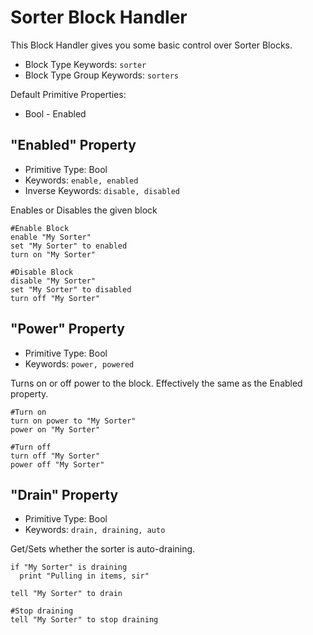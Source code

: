 ﻿# Sorter Block Handler
This Block Handler gives you some basic control over Sorter Blocks.

* Block Type Keywords: ```sorter```
* Block Type Group Keywords: ```sorters```

Default Primitive Properties:
* Bool - Enabled

## "Enabled" Property
* Primitive Type: Bool
* Keywords: ```enable, enabled```
* Inverse Keywords: ```disable, disabled```

Enables or Disables the given block

```
#Enable Block
enable "My Sorter"
set "My Sorter" to enabled
turn on "My Sorter"

#Disable Block
disable "My Sorter"
set "My Sorter" to disabled
turn off "My Sorter"
```

## "Power" Property
* Primitive Type: Bool
* Keywords: ```power, powered```

Turns on or off power to the block.  Effectively the same as the Enabled property.

```
#Turn on
turn on power to "My Sorter"
power on "My Sorter"

#Turn off
turn off "My Sorter"
power off "My Sorter"
```

## "Drain" Property
* Primitive Type: Bool
* Keywords: ```drain, draining, auto```

Get/Sets whether the sorter is auto-draining.

```
if "My Sorter" is draining
  print "Pulling in items, sir"

tell "My Sorter" to drain

#Stop draining
tell "My Sorter" to stop draining
```
